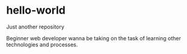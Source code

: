 # hello-world
Just another repository

Beginner web developer wanna be taking on the task of learning other technologies and processes.
